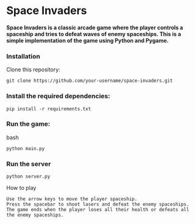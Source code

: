 # Space Invaders

**Space Invaders is a classic arcade game where the player controls a spaceship and tries to defeat waves of enemy spaceships. This is a simple implementation of the game using Python and Pygame.**


### Installation


Clone this repository:

    git clone https://github.com/your-username/space-invaders.git

### Install the required dependencies:



    pip install -r requirements.txt

### Run the game:

bash

    python main.py

### Run the server

    python server.py




How to play

    Use the arrow keys to move the player spaceship.
    Press the spacebar to shoot lasers and defeat the enemy spaceships.
    The game ends when the player loses all their health or defeats all the enemy spaceships.
    
